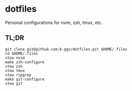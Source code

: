 # dotfiles

Personal configurations for nvim, zsh, tmux, etc.

## TL;DR

```
git clone git@github.com:b-ggs/dotfiles.git $HOME/.files
cd $HOME/.files
stow nvim
make zsh-configure
stow zsh
stow tmux
stow ripgrep
make git-configure
stow git
```
